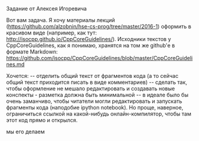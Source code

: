 Задание от Алексея Игоревича

Вот вам задача. Я хочу материалы лекций (https://github.com/alzobnin/hse-cs-prog/tree/master/2016-1) оформить в красивом виде (например, как тут: http://isocpp.github.io/CppCoreGuidelines/). Исходники текстов у CppCoreGuidelines, как я понимаю, хранятся на том же github'е в формате Markdown: https://github.com/isocpp/CppCoreGuidelines/blob/master/CppCoreGuidelines.md
 
 
Хочется:
-- отделить общий текст от фрагментов кода (а то сейчас общий текст приходится писать в виде комментариев)
-- сделать так, чтобы оформление не мешало редактировать и создавать новые конспекты - разметка должна быть минимальной
-- в идеале было бы очень заманчиво, чтобы читатели могли редактировать и запускать фрагменты кода (наподобие ipython notebook). Но проще, наверное, ограничиться ссылкой на какой-нибудь онлайн-компилятор, чтобы там этот код прямо и открылся.

мы его делаем